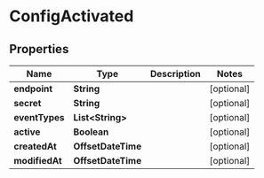 

# ConfigActivated


## Properties

| Name | Type | Description | Notes |
|------------ | ------------- | ------------- | -------------|
|**endpoint** | **String** |  |  [optional] |
|**secret** | **String** |  |  [optional] |
|**eventTypes** | **List&lt;String&gt;** |  |  [optional] |
|**active** | **Boolean** |  |  [optional] |
|**createdAt** | **OffsetDateTime** |  |  [optional] |
|**modifiedAt** | **OffsetDateTime** |  |  [optional] |




